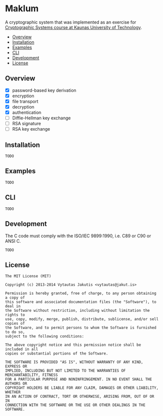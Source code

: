 # Maklum

A cryptographic system that was implemented as an exercise for [Cryptographic Systems course at Kaunas University of Technology](http://uais.cr.ktu.lt/plsql/mod_dest/stp_report_ects.mdl_ml?p_kodas=P170M100&p_year=2012&p_lang=EN&p_stp_id=4154).

- [Overview](#overview)
- [Installation](#installation)
- [Examples](#examples)
- [CLI](#cli)
- [Development](#development)
- [License](#license)

## Overview

* [x] password-based key derivation
* [x] encryption
* [x] file transport
* [x] decryption
* [x] authentication
* [ ] Diffie-Hellman key exchange
* [ ] RSA signature
* [ ] RSA key exchange

## Installation

    TODO

## Examples

    TODO

## CLI

    TODO

## Development

The C code must comply with the ISO/IEC 9899:1990, i.e. C89 or C90 or ANSI C.

    TODO

## License

    The MIT License (MIT)

    Copyright (c) 2013-2014 Vytautas Jakutis <vytautas@jakut.is>

    Permission is hereby granted, free of charge, to any person obtaining a copy of
    this software and associated documentation files (the "Software"), to deal in
    the Software without restriction, including without limitation the rights to
    use, copy, modify, merge, publish, distribute, sublicense, and/or sell copies of
    the Software, and to permit persons to whom the Software is furnished to do so,
    subject to the following conditions:

    The above copyright notice and this permission notice shall be included in all
    copies or substantial portions of the Software.

    THE SOFTWARE IS PROVIDED "AS IS", WITHOUT WARRANTY OF ANY KIND, EXPRESS OR
    IMPLIED, INCLUDING BUT NOT LIMITED TO THE WARRANTIES OF MERCHANTABILITY, FITNESS
    FOR A PARTICULAR PURPOSE AND NONINFRINGEMENT. IN NO EVENT SHALL THE AUTHORS OR
    COPYRIGHT HOLDERS BE LIABLE FOR ANY CLAIM, DAMAGES OR OTHER LIABILITY, WHETHER
    IN AN ACTION OF CONTRACT, TORT OR OTHERWISE, ARISING FROM, OUT OF OR IN
    CONNECTION WITH THE SOFTWARE OR THE USE OR OTHER DEALINGS IN THE SOFTWARE.
